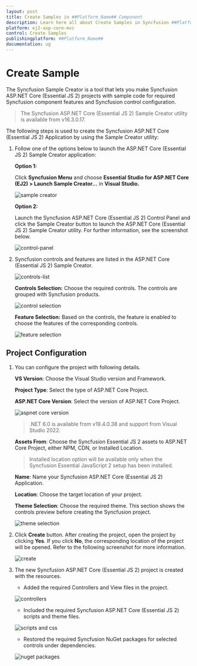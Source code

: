 ```yaml
---
layout: post
title: Create Samples in ##Platform_Name## Component
description: Learn here all about Create Samples in Syncfusion ##Platform_Name## component of Syncfusion Essential JS 2 and more.
platform: ej2-asp-core-mvc
control: Create Samples
publishingplatform: ##Platform_Name##
documentation: ug
---
```


# Create Sample

The Syncfusion Sample Creator is a tool that lets you make Syncfusion ASP.NET Core (Essential JS 2) projects with sample code for required Syncfusion component features and Syncfusion control configuration.

> The Syncfusion ASP.NET Core (Essential JS 2) Sample Creator utility is available from v16.3.0.17.

The following steps is used to create the Syncfusion ASP.NET Core (Essential JS 2) Application by using the Sample Creator utility:

1. Follow one of the options below to launch the ASP.NET Core (Essential JS 2) Sample Creator application:

    **Option 1:**

    Click **Syncfusion Menu** and choose **Essential Studio for ASP.NET Core (EJ2) > Launch Sample Creator…** in **Visual Studio.**

    ![sample creator](../images/sample-creator.png)

    **Option 2:**

    Launch the Syncfusion ASP.NET Core (Essential JS 2) Control Panel and click the Sample Creator button to launch the ASP.NET Core (Essential JS 2) Sample Creator utility. For further information, see the screenshot below.

    ![control-panel](../images/sample-creator-control-panel.png)

2. Syncfusion controls and features are listed in the ASP.NET Core (Essential JS 2) Sample Creator.

    ![controls-list](../images/controls-list.png)

    **Controls Selection:** Choose the required controls. The controls are grouped with Syncfusion products.

    ![control selection](../images/controls-selection.png)

    **Feature Selection:** Based on the controls, the feature is enabled to choose the features of the corresponding controls.

    ![feature selection](../images/feature-selection.png)

## Project Configuration

1. You can configure the project with following details.

    **VS Version**: Choose the Visual Studio version and Framework.

    **Project Type**: Select the type of ASP.NET Core Project.

    **ASP.NET Core Version**: Select the version of ASP.NET Core Project.

    ![aspnet core version](../images/Aspnet-core-version.png)

    > .NET 6.0 is available from v19.4.0.38 and support from Visual Studio 2022.

    **Assets From**: Choose the Syncfusion Essential JS 2 assets to ASP.NET Core Project, either NPM, CDN, or Installed Location.

    > Installed location option will be available only when the Syncfusion Essential JavaScript 2 setup has been installed.

    **Name**: Name your Syncfusion ASP.NET Core (Essential JS 2) Application.

    **Location**: Choose the target location of your project.

    **Theme Selection**: Choose the required theme. This section shows the controls preview before creating the Syncfusion project.

    ![theme selection](../images/theme-selection.png)

2. Click **Create** button. After creating the project, open the project by clicking **Yes**. If you click **No**, the corresponding location of the project will be opened. Refer to the following screenshot for more information.

    ![create](../images/create-button.png)

3. The new Syncfusion ASP.NET Core (Essential JS 2) project is created with the resources.

    * Added the required Controllers and View files in the project.

    ![controllers](../images/required-controllers.png)

    * Included the required Syncfusion ASP.NET Core (Essential JS 2) scripts and theme files.

    ![scripts and css](../images/scripts-css.png)

    * Restored the required Syncfusion NuGet packages for selected controls under dependencies.

    ![nuget packages](../images/nuget-packges.png)